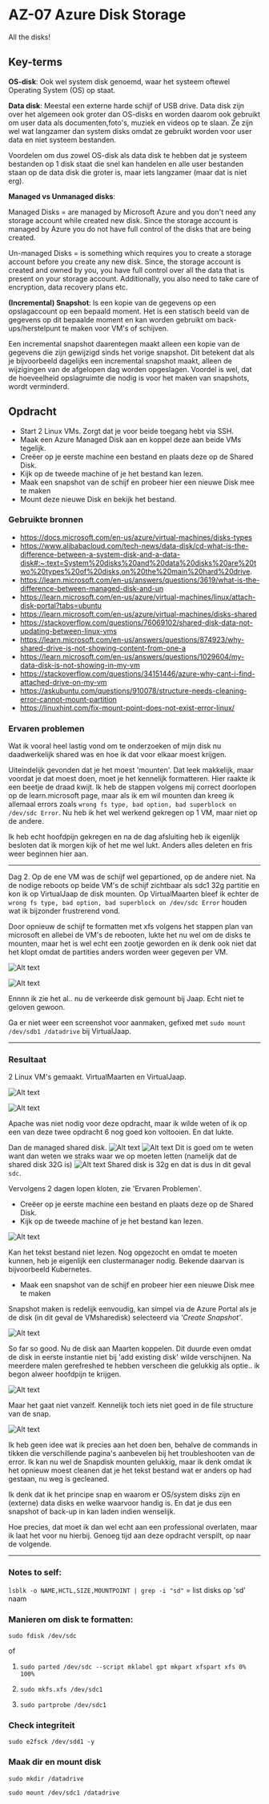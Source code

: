 # AZ-07 Azure Disk Storage
All the disks!

## Key-terms
**OS-disk**: Ook wel system disk genoemd, waar het systeem oftewel Operating System (OS) op staat.

**Data disk**: Meestal een externe harde schijf of USB drive. Data disk zijn over het algemeen ook groter dan OS-disks en worden daarom ook gebruikt om user data als documenten,foto's, muziek en videos op te slaan. Ze zijn wel wat langzamer dan system disks omdat ze gebruikt worden voor user data en niet systeem bestanden. 

Voordelen om dus zowel OS-disk als data disk te hebben dat je systeem bestanden op 1 disk staat die snel kan handelen en alle user bestanden staan op de data disk die groter is, maar iets langzamer (maar dat is niet erg). 

**Managed vs Unmanaged disks**:

Managed Disks = are managed by Microsoft Azure and you don't need any storage account while created new disk. Since the storage account is managed by Azure you do not have full control of the disks that are being created.

Un-managed Disks = is something which requires you to create a storage account before you create any new disk. Since, the storage account is created and owned by you, you have full control over all the data that is present on your storage account. Additionally, you also need to take care of encryption, data recovery plans etc.


**(Incremental) Snapshot**:
Is een kopie van de gegevens op een opslagaccount op een bepaald moment. Het is een statisch beeld van de gegevens op dit bepaalde moment en kan worden gebruikt om back-ups/herstelpunt te maken voor VM's of schijven.

Een incremental snapshot daarentegen maakt alleen een kopie van de gegevens die zijn gewijzigd sinds het vorige snapshot. Dit betekent dat als je bijvoorbeeld dagelijks een incremental snapshot maakt, alleen de wijzigingen van de afgelopen dag worden opgeslagen. Voordel is wel, dat de hoeveelheid opslagruimte die nodig is voor het maken van snapshots, wordt verminderd.


## Opdracht
- Start 2 Linux VMs. Zorgt dat je voor beide toegang hebt via SSH.
- Maak een Azure Managed Disk aan en koppel deze aan beide VMs tegelijk.
- Creëer op je eerste machine een bestand en plaats deze op de Shared Disk.
- Kijk op de tweede machine of je het bestand kan lezen.
- Maak een snapshot van de schijf en probeer hier een nieuwe Disk mee te maken
- Mount deze nieuwe Disk en bekijk het bestand. 



### Gebruikte bronnen
- https://docs.microsoft.com/en-us/azure/virtual-machines/disks-types
- https://www.alibabacloud.com/tech-news/data-disk/cd-what-is-the-difference-between-a-system-disk-and-a-data-disk#:~:text=System%20disks%20and%20data%20disks%20are%20two%20types%20of%20disks,on%20the%20main%20hard%20drive.
- https://learn.microsoft.com/en-us/answers/questions/3619/what-is-the-difference-between-managed-disk-and-un
- https://learn.microsoft.com/en-us/azure/virtual-machines/linux/attach-disk-portal?tabs=ubuntu
- https://learn.microsoft.com/en-us/azure/virtual-machines/disks-shared
- https://stackoverflow.com/questions/76069102/shared-disk-data-not-updating-between-linux-vms
- https://learn.microsoft.com/en-us/answers/questions/874923/why-shared-drive-is-not-showing-content-from-one-a
- https://learn.microsoft.com/en-us/answers/questions/1029604/my-data-disk-is-not-showing-in-my-vm
- https://stackoverflow.com/questions/34151446/azure-why-cant-i-find-attached-drive-on-my-vm
- https://askubuntu.com/questions/910078/structure-needs-cleaning-error-cannot-mount-partition
- https://linuxhint.com/fix-mount-point-does-not-exist-error-linux/



### Ervaren problemen
Wat ik vooral heel lastig vond om te onderzoeken of mijn disk nu daadwerkelijk shared was en hoe ik dat voor elkaar moest krijgen. 

Uiteindelijk gevonden dat je het moest 'mounten'. Dat leek makkelijk, maar voordat je dat moest doen, moet je het kennelijk formatteren. Hier raakte ik een beetje de draad kwijt. Ik heb de stappen volgens mij correct doorlopen op de learn.microsoft page, maar als ik em wil mounten dan kreeg ik allemaal errors zoals `wrong fs type, bad option, bad superblock on /dev/sdc Error`. Nu heb ik het wel werkend gekregen op 1 VM, maar niet op de andere. 

Ik heb echt hoofdpijn gekregen en na de dag afsluiting heb ik eigenlijk besloten dat ik morgen kijk of het me wel lukt. Anders alles deleten en fris weer beginnen hier aan. 

___
Dag 2. Op de ene VM was de schijf wel gepartioned, op de andere niet. Na de nodige reboots op beide VM's de schijf zichtbaar als sdc1 32g partitie en kon ik op VirtualJaap de disk mounten. Op VirtualMaarten bleef ik echter de `wrong fs type, bad option, bad superblock on /dev/sdc Error` houden wat ik bijzonder frustrerend vond. 

Door opnieuw de schijf te formatten met xfs volgens het stappen plan van microsoft en allebei de VM's de rebooten, lukte het nu wel om de disks te mounten, maar het is wel echt een zootje geworden en ik denk ook niet dat het klopt omdat de partities anders worden weer gegeven per VM. 

![Alt text](../00_includes/AZ-07_mount_jaap.png)

![Alt text](../00_includes/AZ-07_mount_maarten.png)

Ennnn ik zie het al.. nu de verkeerde disk gemount bij Jaap. Echt niet te geloven gewoon. 

Ga er niet weer een screenshot voor aanmaken, gefixed met 
`sudo mount /dev/sdb1 /datadrive` bij VirtualJaap. 

___

### Resultaat
2 Linux VM's gemaakt. VirtualMaarten en VirtualJaap. 

![Alt text](../00_includes/AZ-07_virtualMaarten.png)

![Alt text](../00_includes/AZ-07_virtual_jaap.png)

Apache was niet nodig voor deze opdracht, maar ik wilde weten of ik op een van deze twee opdracht 6 nog goed kon voltooien. En dat lukte. 

 
 Dan de managed shared disk. 
![Alt text](../00_includes/AZ-07_shared-disk-I-think.png)
![Alt text](../00_includes/AZ-07-size-matters.png)
Dit is goed om te weten want dan weten we straks waar we op moeten letten (namelijk dat de shared disk 32G is)
![Alt text](../00_includes/AZ-07-vind-shared-disk.png)
Shared disk is 32g en dat is dus in dit geval `sdc`. 


Vervolgens 2 dagen lopen kloten, zie 'Ervaren Problemen'.

- Creëer op je eerste machine een bestand en plaats deze op de Shared Disk.
- Kijk op de tweede machine of je het bestand kan lezen.

![Alt text](../00_includes/AZ-07_wel_bestand_geen_zicht.png)

Kan het tekst bestand niet lezen. Nog opgezocht en omdat te moeten kunnen, heb je eigenlijk een clustermanager nodig. Bekende daarvan is bijvoorbeeld Kubernetes. 

- Maak een snapshot van de schijf en probeer hier een nieuwe Disk mee te maken

Snapshot maken is redelijk eenvoudig, kan simpel via de Azure Portal als je de disk (in dit geval de VMsharedisk) selecteerd via *'Create Snapshot'*. 

![Alt text](../00_includes/AZ-07_snapsjoerd.png)

So far so good. Nu de disk aan Maarten koppelen. Dit duurde even omdat de disk in eerste instantie niet bij 'add existing disk' wilde verschijnen. Na meerdere malen gerefreshed te hebben verscheen die gelukkig als optie.. ik begon alweer hoofdpijn te krijgen. 

![Alt text](../00_includes/AZ-07_gaat_niet_zomaar.png)

Maar het gaat niet vanzelf. Kennelijk toch iets niet goed in de file structure van de snap. 

![Alt text](../00_includes/AZ-07-noformat.png)

Ik heb geen idee wat ik precies aan het doen ben, behalve de commands in tikken die verschillende pagina's aanbevelen bij het troubleshooten van de error. Ik kan nu wel de Snapdisk mounten gelukkig, maar ik denk omdat ik het opnieuw moest cleanen dat je het tekst bestand wat er anders op had gestaan, nu weg is gecleaned. 

Ik denk dat ik het principe snap en waarom er OS/system disks zijn en (externe) data disks en welke waarvoor handig is. En dat je dus een snapshot of back-up in kan laden indien wenselijk. 

Hoe precies, dat moet ik dan wel echt aan een professional overlaten, maar ik laat het voor nu hierbij. Genoeg tijd aan deze opdracht verspilt, op naar de volgende. 





___

### Notes to self:

`lsblk -o NAME,HCTL,SIZE,MOUNTPOINT | grep -i "sd"` = list disks op 'sd' naam

### Manieren om disk te formatten:
`sudo fdisk /dev/sdc`

of

1. `sudo parted /dev/sdc --script mklabel gpt mkpart xfspart xfs 0% 100%`

2. `sudo mkfs.xfs /dev/sdc1`

3. `sudo partprobe /dev/sdc1`

### Check integriteit
`sudo e2fsck /dev/sdd1 -y`

### Maak dir en mount disk
`sudo mkdir /datadrive`

`sudo mount /dev/sdc1 /datadrive`

